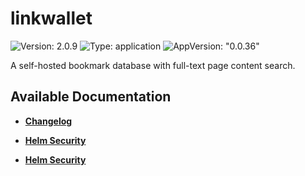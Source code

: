 # linkwallet

![Version: 2.0.9](https://img.shields.io/badge/Version-2.0.9-informational?style=flat-square) ![Type: application](https://img.shields.io/badge/Type-application-informational?style=flat-square) ![AppVersion: "0.0.36"](https://img.shields.io/badge/AppVersion-"0.0.36"-informational?style=flat-square)

A self-hosted bookmark database with full-text page content search.

## Available Documentation

- [**Changelog**](CHANGELOG)

- [**Helm Security**](container-security)

- [**Helm Security**](helm-security)

